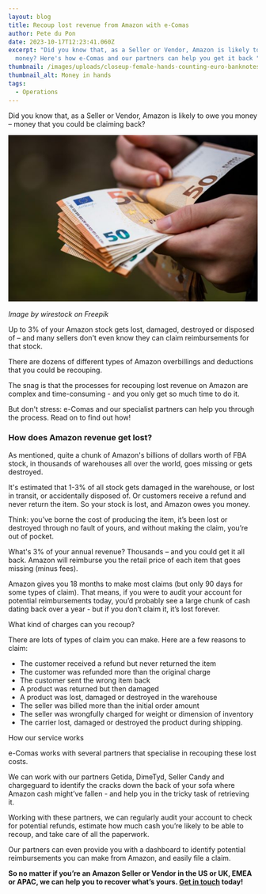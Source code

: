 ```yaml
---
layout: blog
title: Recoup lost revenue from Amazon with e-Comas
author: Pete du Pon
date: 2023-10-17T12:23:41.060Z
excerpt: "Did you know that, as a Seller or Vendor, Amazon is likely to owe you
  money? Here's how e-Comas and our partners can help you get it back "
thumbnail: /images/uploads/closeup-female-hands-counting-euro-banknotes-world-money-inflation-economy-concept.jpg
thumbnail_alt: Money in hands
tags:
  - Operations
---
```

<!--StartFragment-->

Did you know that, as a Seller or Vendor, Amazon is likely to owe you money – money that you could be claiming back?

![Money in hands](/images/uploads/closeup-female-hands-counting-euro-banknotes-world-money-inflation-economy-concept.jpg "Money in hands")

*Image by wirestock on Freepik*

Up to 3% of your Amazon stock gets lost, damaged, destroyed or disposed of – and many sellers don't even know they can claim reimbursements for that stock.

There are dozens of different types of Amazon overbillings and deductions that you could be recouping.

The snag is that the processes for recouping lost revenue on Amazon are complex and time-consuming - and you only get so much time to do it. 

But don't stress: e-Comas and our specialist partners can help you through the process. Read on to find out how!

### How does Amazon revenue get lost?

As mentioned, quite a chunk of Amazon's billions of dollars worth of FBA stock, in thousands of warehouses all over the world, goes missing or gets destroyed.

It's estimated that 1-3% of all stock gets damaged in the warehouse, or lost in transit, or accidentally disposed of. Or customers receive a refund and never return the item. So your stock is lost, and Amazon owes you money.

Think: you’ve borne the cost of producing the item, it’s been lost or destroyed through no fault of yours, and without making the claim, you’re out of pocket. 

What's 3% of your annual revenue? Thousands – and you could get it all back. Amazon will reimburse you the retail price of each item that goes missing (minus fees).

Amazon gives you 18 months to make most claims (but only 90 days for some types of claim). That means, if you were to audit your account for potential reimbursements today, you’d probably see a large chunk of cash dating back over a year - but if you don’t claim it, it’s lost forever. 

What kind of charges can you recoup?

There are lots of types of claim you can make. Here are a few reasons to claim:

* The customer received a refund but never returned the item
* The customer was refunded more than the original charge
* The customer sent the wrong item back
* A product was returned but then damaged
* A product was lost, damaged or destroyed in the warehouse
* The seller was billed more than the initial order amount
* The seller was wrongfully charged for weight or dimension of inventory
* The carrier lost, damaged or destroyed the product during shipping.

How our service works

e-Comas works with several partners that specialise in recouping these lost costs.

We can work with our partners Getida, DimeTyd, Seller Candy and chargeguard to identify the cracks down the back of your sofa where Amazon cash might’ve fallen - and help you in the tricky task of retrieving it. 

Working with these partners, we can regularly audit your account to check for potential refunds, estimate how much cash you’re likely to be able to recoup, and take care of all the paperwork. 

Our partners can even provide you with a dashboard to identify potential reimbursements you can make from Amazon, and easily file a claim. 

**So no matter if you’re an Amazon Seller or Vendor in the US or UK, EMEA or APAC, we can help you to recover what’s yours. [Get in touch](https://e-comas.com/contact.html) today!**

<!--EndFragment-->